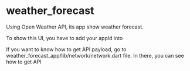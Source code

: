 # weather_forecast
Using Open Weather API, its app show weather forecast.

To show this UI, you have to add your appId into 

If you want to know how to get API payload, go to weather_forecast_app/lib/network/network.dart file.
In there, you can see how to get API
